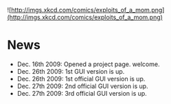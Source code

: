 ![http://imgs.xkcd.com/comics/exploits_of_a_mom.png](http://imgs.xkcd.com/comics/exploits_of_a_mom.png)


# **News** #
  * Dec. 16th 2009: Opened a project page. welcome.
  * Dec. 26th 2009: 1st GUI version is up.
  * Dec. 26th 2009: 1st official GUI version is up.
  * Dec. 27th 2009: 2nd official GUI version is up.
  * Dec. 27th 2009: 3rd official GUI version is up.